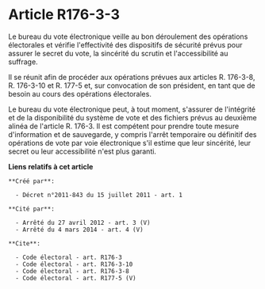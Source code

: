 # Article R176-3-3

Le bureau du vote électronique veille au bon déroulement des opérations électorales et vérifie l'effectivité des dispositifs
de sécurité prévus pour assurer le secret du vote, la sincérité du scrutin et l'accessibilité au suffrage. 

Il se réunit afin de procéder aux opérations prévues aux articles R. 176-3-8, 
R. 176-3-10 et R. 177-5 et, sur convocation de son président, en tant que de besoin au cours des opérations électorales. 

Le bureau du vote électronique peut, à tout moment, s'assurer de l'intégrité et de la disponibilité du système de vote et des
fichiers prévus au deuxième alinéa de l'article R. 176-3. Il est compétent pour prendre toute mesure d'information et de
sauvegarde, y compris l'arrêt temporaire ou définitif des opérations de vote par voie électronique s'il estime que leur
sincérité, leur secret ou leur accessibilité n'est plus garanti.

**Liens relatifs à cet article**

	**Créé par**:

	  - Décret n°2011-843 du 15 juillet 2011 - art. 1

	**Cité par**:

	  - Arrêté du 27 avril 2012 - art. 3 (V)
	  - Arrêté du 4 mars 2014 - art. 4 (V)

	**Cite**:

	  - Code électoral - art. R176-3
	  - Code électoral - art. R176-3-10
	  - Code électoral - art. R176-3-8
	  - Code électoral - art. R177-5 (V)
